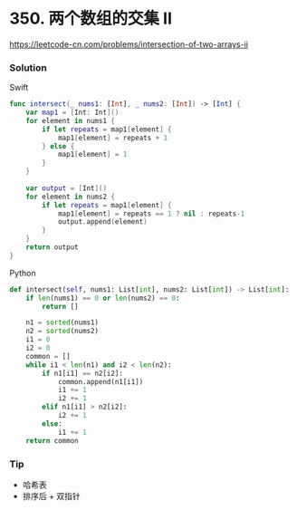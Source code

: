 # 350. 两个数组的交集 II

<https://leetcode-cn.com/problems/intersection-of-two-arrays-ii>



### Solution

Swift

```swift
func intersect(_ nums1: [Int], _ nums2: [Int]) -> [Int] {
    var map1 = [Int: Int]()
    for element in nums1 {
        if let repeats = map1[element] {
            map1[element] = repeats + 1
        } else {
            map1[element] = 1
        }
    }
    
    var output = [Int]()
    for element in nums2 {
        if let repeats = map1[element] {
            map1[element] = repeats == 1 ? nil : repeats-1
            output.append(element)
        }
    }
    return output
}
```

Python

```python
def intersect(self, nums1: List[int], nums2: List[int]) -> List[int]:
    if len(nums1) == 0 or len(nums2) == 0:
        return []

    n1 = sorted(nums1)
    n2 = sorted(nums2)
    i1 = 0
    i2 = 0
    common = []
    while i1 < len(n1) and i2 < len(n2):
        if n1[i1] == n2[i2]:
            common.append(n1[i1])
            i1 += 1
            i2 += 1
        elif n1[i1] > n2[i2]:
            i2 += 1
        else:
            i1 += 1
    return common
```

### Tip

- 哈希表
- 排序后 + 双指针